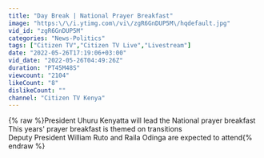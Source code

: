 ```yaml
---
title: "Day Break | National Prayer Breakfast"
image: "https:\/\/i.ytimg.com\/vi\/zgR6GnDUP5M\/hqdefault.jpg"
vid_id: "zgR6GnDUP5M"
categories: "News-Politics"
tags: ["Citizen TV","Citizen TV Live","Livestream"]
date: "2022-05-26T17:19:06+03:00"
vid_date: "2022-05-26T04:49:26Z"
duration: "PT45M48S"
viewcount: "2104"
likeCount: "8"
dislikeCount: ""
channel: "Citizen TV Kenya"
---
```

{% raw %}President Uhuru Kenyatta will lead the National prayer breakfast<br />This years' prayer breakfast is themed on transitions<br />Deputy President William Ruto and Raila Odinga  are expected to attend{% endraw %}

